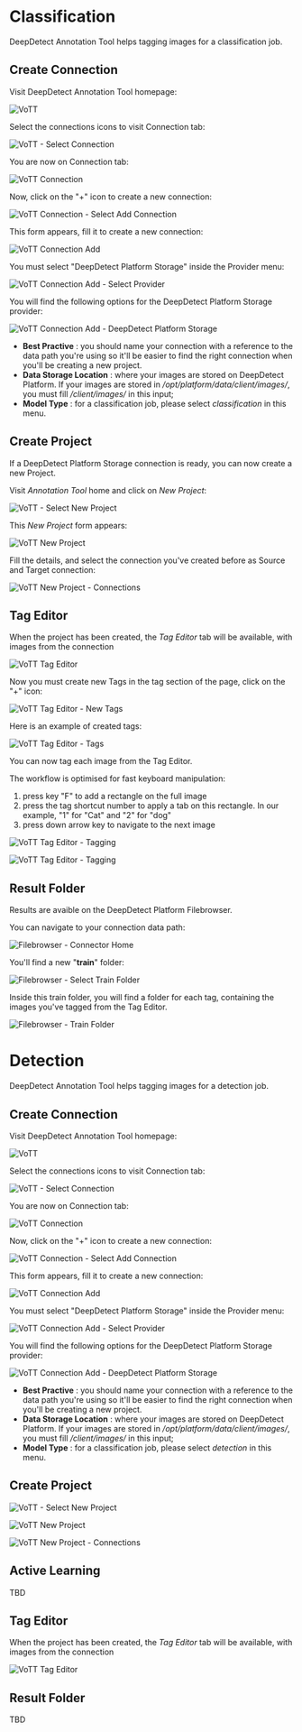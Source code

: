 # Classification

DeepDetect Annotation Tool helps tagging images for a classification job.

## Create Connection

Visit DeepDetect Annotation Tool homepage:

![VoTT](img/vott_home.png)

Select the connections icons to visit Connection tab:

![VoTT - Select Connection](img/vott_home_select_connector.png)

You are now on Connection tab:

![VoTT Connection](img/vott_connector_home.png)

Now, click on the "+" icon to create a new connection:

![VoTT Connection - Select Add Connection](img/vott_connector_home_select_add.png)

This form appears, fill it to create a new connection:

![VoTT Connection Add](img/vott_add_connector.png)

You must select "DeepDetect Platform Storage" inside the Provider menu:

![VoTT Connection Add - Select Provider](img/vott_add_connector_select_provider.png)

You will find the following options for the DeepDetect Platform Storage provider:

![VoTT Connection Add - DeepDetect Platform Storage](img/vott_add_connector_deepdetect.png)

* **Best Practive** : you should name your connection with a reference to the data path you're using so it'll be easier to find the right connection when you'll be creating a new project.
* **Data Storage Location** : where your images are stored on DeepDetect Platform. If your images are stored in */opt/platform/data/client/images/*, you must fill */client/images/* in this input;
* **Model Type** : for a classification job, please select *classification* in this menu.

## Create Project

If a DeepDetect Platform Storage connection is ready, you can now create a new Project.

Visit *Annotation Tool* home and click on *New Project*:

![VoTT - Select New Project](img/vott_home_select_new_project.png)

This *New Project* form appears:

![VoTT New Project](img/vott_new_project.png)

Fill the details, and select the connection you've created before as Source and Target connection:

![VoTT New Project - Connections](img/vott_new_project_select_connector.png)

## Tag Editor

When the project has been created, the *Tag Editor* tab will be available, with images from the connection

![VoTT Tag Editor](img/vott_tag_editor.png)

Now you must create new Tags in the tag section of the page,  click on the "+" icon:

![VoTT Tag Editor - New Tags](img/vott_tag_editor_select_new_tag.png)

Here is an example of created tags:

![VoTT Tag Editor - Tags](img/vott_tag_editor_select_tags.png)

You can now tag each image from the Tag Editor.

The workflow is optimised for fast keyboard manipulation:

1. press key "F" to add a rectangle on the full image
2. press the tag shortcut number to apply a tab on this rectangle. In our example, "1" for "Cat" and "2" for "dog"
3. press down arrow key to navigate to the next image

![VoTT Tag Editor - Tagging](img/vott_tag_editor_tagging.png)

![VoTT Tag Editor - Tagging](img/vott_tag_editor_tagging_bis.png)

## Result Folder

Results are avaible on the DeepDetect Platform Filebrowser.

You can navigate to your connection data path:

![Filebrowser - Connector Home](img/filebrowser_images.png)

You'll find a new "**train**" folder:

![Filebrowser - Select Train Folder](img/filebrowser_images_select_train.png)

Inside this train folder, you will find a folder for each tag, containing the images you've tagged from the Tag Editor.

![Filebrowser - Train Folder](img/filebrowser_images_train.png)

# Detection

DeepDetect Annotation Tool helps tagging images for a detection job.

## Create Connection

Visit DeepDetect Annotation Tool homepage:

![VoTT](img/vott_home.png)

Select the connections icons to visit Connection tab:

![VoTT - Select Connection](img/vott_home_select_connector.png)

You are now on Connection tab:

![VoTT Connection](img/vott_connector_home.png)

Now, click on the "+" icon to create a new connection:

![VoTT Connection - Select Add Connection](img/vott_connector_home_select_add.png)

This form appears, fill it to create a new connection:

![VoTT Connection Add](img/vott_add_connector.png)

You must select "DeepDetect Platform Storage" inside the Provider menu:

![VoTT Connection Add - Select Provider](img/vott_add_connector_select_provider.png)

You will find the following options for the DeepDetect Platform Storage provider:

![VoTT Connection Add - DeepDetect Platform Storage](img/vott_add_connector_deepdetect.png)

* **Best Practive** : you should name your connection with a reference to the data path you're using so it'll be easier to find the right connection when you'll be creating a new project.
* **Data Storage Location** : where your images are stored on DeepDetect Platform. If your images are stored in */opt/platform/data/client/images/*, you must fill */client/images/* in this input;
* **Model Type** : for a classification job, please select *detection* in this menu.

## Create Project

![VoTT - Select New Project](img/vott_home_select_new_project.png)

![VoTT New Project](img/vott_new_project.png)

![VoTT New Project - Connections](img/vott_new_project_select_connector.png)

## Active Learning

TBD

## Tag Editor

When the project has been created, the *Tag Editor* tab will be available, with images from the connection

![VoTT Tag Editor](img/vott_tag_editor.png)

## Result Folder

TBD
